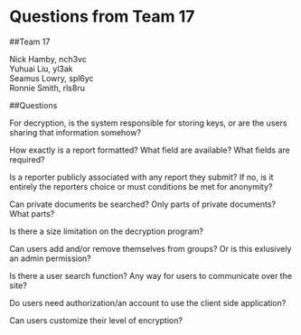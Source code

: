 # Questions from Team 17

##Team 17

Nick Hamby, nch3vc  
Yuhuai Liu, yl3ak  
Seamus Lowry, spl6yc  
Ronnie Smith, rls8ru  

##Questions

For decryption, is the system responsible for storing keys, or are the users sharing that information somehow?

How exactly is a report formatted?  What field are available? What fields are required?

Is a reporter publicly associated with any report they submit?  If no, is it entirely the reporters choice or must conditions be met for anonymity?

Can private documents be searched? Only parts of private documents? What parts?

Is there a size limitation on the decryption program?

Can users add and/or remove themselves from groups? Or is this exlusively an admin permission?

Is there a user search function? Any way for users to communicate over the site?

Do users need authorization/an account to use the client side application?

Can users customize their level of encryption?